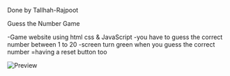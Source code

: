 Done by Tallhah-Rajpoot

Guess the Number Game

-Game website using html css & JavaScript
-you have to guess the correct number between 1 to 20 
-screen turn green when you guess the correct number
=having a reset button too

![Preview](https://user-images.githubusercontent.com/112540430/214581706-6b39f34c-7ca4-45b3-9e1e-f0ca0cb0a666.png)
